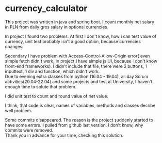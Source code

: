 # currency_calculator

This project was written in java and spring boot. I count monthly net salary in PLN from daily gros salary in optional currencies. 

In project I found two problems. At first I don't know, how i can test value of currency, unit test probably isn't a good option, because currencies changes. <br />

Secondary I have problem with Access-Control-Allow-Origin error( even simple fetch didn't work, in project I have simple js UI, because I don't know front-end frameworks). I didn't include that file, there were 3 buttons, 1 inputtext, 1 div and function, which didn't work. <br />
Due to evening extra classes from python (16.04 - 19.04), all day Scrum activities(20.04-22.04) and some projects and test at University,
I haven't enough time to solute that problem.<br />

I did unit test to count and round value of net value.<br />

I think, that code is clear, names of variables, methods and classes  decribe well problem.<br />

Some commits disappeared. The reason is the project suddenly started to have some errors. I pulled from github last version.
I don't know, why commits  were removed. <br />
Thank you in advance for your time, checking this solution.<br />
